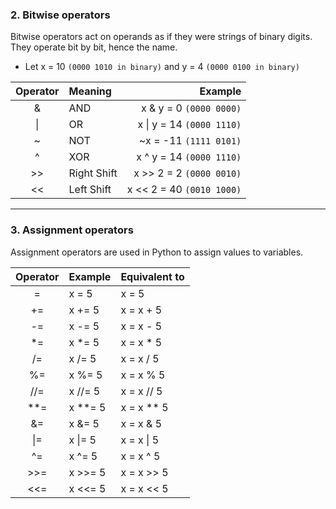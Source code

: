 ### 2. Bitwise operators
Bitwise operators act on operands as if they were strings of binary digits. They operate bit by bit, hence the name.
- Let x = 10 `(0000 1010 in binary)` and y = 4 `(0000 0100 in binary)`

| Operator | Meaning      | Example                      |
|:--------:|:-------------|-----------------------------:|
| &        | AND          | x & y = 0    `(0000 0000)`   |
| \|       | OR           | x \| y = 14  `(0000 1110)`   |
| ~        | NOT          | ~x = -11     `(1111 0101)`   |
| ^        | XOR          | x ^ y = 14   `(0000 1110)`   |
| >>       | Right Shift  | x >> 2 = 2   `(0000 0010)`   |
| <<       | Left Shift   | x << 2 = 40  `(0010 1000)`   |

---
### 3. Assignment operators
Assignment operators are used in Python to assign values to variables.

| Operator | Example      | Equivalent to  |
|:--------:|:-------------|:---------------|
| =        | x = 5        | x = 5          |
| +=       | x += 5       | x = x + 5      |
| -=       | x -= 5       | x = x - 5      |
| *=       | x *= 5       | x = x * 5      |
| /=       | x /= 5       | x = x / 5      |
| %=       | x %= 5       | x = x % 5      |
| //=      | x //= 5      | x = x // 5     |
| **=      | x **= 5      | x = x ** 5     |
| &=       | x &= 5       | x = x & 5      |
| \|=      | x \|= 5      | x = x \| 5     |
| ^=       | x ^= 5       | x = x ^ 5      |
| >>=      | x >>= 5      | x = x >> 5     |
| <<=      | x <<= 5      | x = x << 5     |
